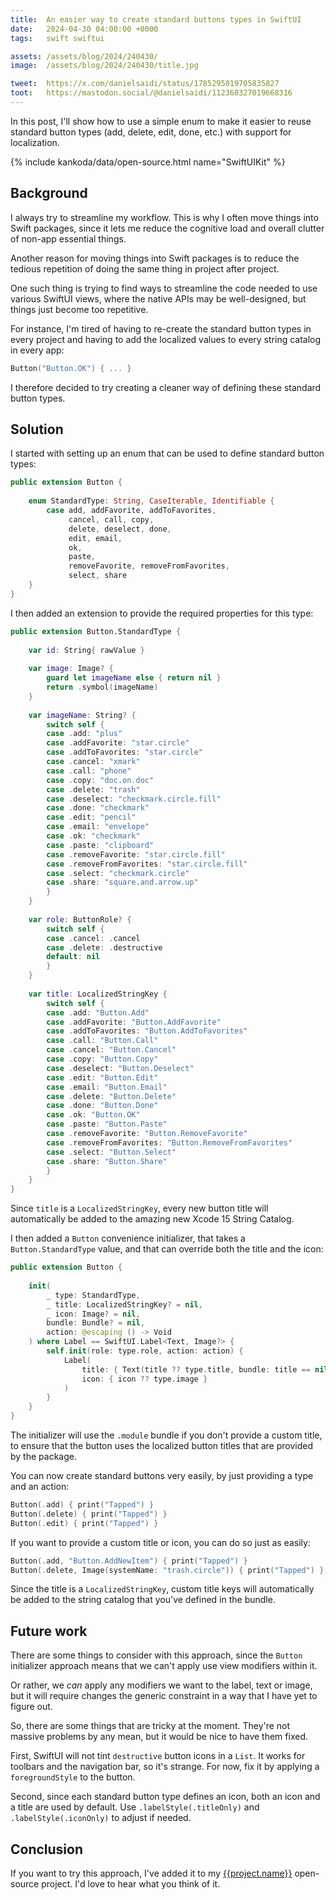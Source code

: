 ```yaml
---
title:  An easier way to create standard buttons types in SwiftUI
date:   2024-04-30 04:00:00 +0000
tags:   swift swiftui

assets: /assets/blog/2024/240430/
image:  /assets/blog/2024/240430/title.jpg

tweet:  https://x.com/danielsaidi/status/1785295019705835827
toot:   https://mastodon.social/@danielsaidi/112360327019668316
---
```


In this post, I'll show how to use a simple enum to make it easier to reuse standard button types (add, delete, edit, done, etc.) with support for localization.

{% include kankoda/data/open-source.html name="SwiftUIKit" %}


## Background

I always try to streamline my workflow. This is why I often move things into Swift packages, since it lets me reduce the cognitive load and overall clutter of non-app essential things.

Another reason for moving things into Swift packages is to reduce the tedious repetition of doing the same thing in project after project.

One such thing is trying to find ways to streamline the code needed to use various SwiftUI views, where the native APIs may be well-designed, but things just become too repetitive.

For instance, I'm tired of having to re-create the standard button types in every project and having to add the localized values to every string catalog in every app:

```swift
Button("Button.OK") { ... }
``` 

I therefore decided to try creating a cleaner way of defining these standard button types.


## Solution

I started with setting up an enum that can be used to define standard button types:

```swift
public extension Button {
    
    enum StandardType: String, CaseIterable, Identifiable {
        case add, addFavorite, addToFavorites,
             cancel, call, copy,
             delete, deselect, done, 
             edit, email,
             ok, 
             paste,
             removeFavorite, removeFromFavorites, 
             select, share
    }
}
```

I then added an extension to provide the required properties for this type:

```swift
public extension Button.StandardType {
    
    var id: String{ rawValue }
    
    var image: Image? {
        guard let imageName else { return nil }
        return .symbol(imageName)
    }
    
    var imageName: String? {
        switch self {
        case .add: "plus"
        case .addFavorite: "star.circle"
        case .addToFavorites: "star.circle"
        case .cancel: "xmark"
        case .call: "phone"
        case .copy: "doc.on.doc"
        case .delete: "trash"
        case .deselect: "checkmark.circle.fill"
        case .done: "checkmark"
        case .edit: "pencil"
        case .email: "envelope"
        case .ok: "checkmark"
        case .paste: "clipboard"
        case .removeFavorite: "star.circle.fill"
        case .removeFromFavorites: "star.circle.fill"
        case .select: "checkmark.circle"
        case .share: "square.and.arrow.up"
        }
    }
    
    var role: ButtonRole? {
        switch self {
        case .cancel: .cancel
        case .delete: .destructive
        default: nil
        }
    }
    
    var title: LocalizedStringKey {
        switch self {
        case .add: "Button.Add"
        case .addFavorite: "Button.AddFavorite"
        case .addToFavorites: "Button.AddToFavorites"
        case .call: "Button.Call"
        case .cancel: "Button.Cancel"
        case .copy: "Button.Copy"
        case .deselect: "Button.Deselect"
        case .edit: "Button.Edit"
        case .email: "Button.Email"
        case .delete: "Button.Delete"
        case .done: "Button.Done"
        case .ok: "Button.OK"
        case .paste: "Button.Paste"
        case .removeFavorite: "Button.RemoveFavorite"
        case .removeFromFavorites: "Button.RemoveFromFavorites"
        case .select: "Button.Select"
        case .share: "Button.Share"
        }
    }
}
```

Since `title` is a `LocalizedStringKey`, every new button title will automatically be added to the amazing new Xcode 15 String Catalog.

I then added a `Button` convenience initializer, that takes a `Button.StandardType` value, and that can override both the title and the icon:

```swift
public extension Button {
    
    init(
        _ type: StandardType,
        _ title: LocalizedStringKey? = nil,
        _ icon: Image? = nil,
        bundle: Bundle? = nil,
        action: @escaping () -> Void
    ) where Label == SwiftUI.Label<Text, Image?> {
        self.init(role: type.role, action: action) {
            Label(
                title: { Text(title ?? type.title, bundle: title == nil ? .module : bundle) },
                icon: { icon ?? type.image }
            )
        }
    }
}
```

The initializer will use the `.module` bundle if you don't provide a custom title, to ensure that the button uses the localized button titles that are provided by the package.

You can now create standard buttons very easily, by just providing a type and an action:

```swift
Button(.add) { print("Tapped") }
Button(.delete) { print("Tapped") }
Button(.edit) { print("Tapped") }
```

If you want to provide a custom title or icon, you can do so just as easily:

```swift
Button(.add, "Button.AddNewItem") { print("Tapped") }
Button(.delete, Image(systemName: "trash.circle")) { print("Tapped") }
```

Since the title is a `LocalizedStringKey`, custom title keys will automatically be added to the string catalog that you've defined in the bundle.


## Future work

There are some things to consider with this approach, since the `Button` initializer approach means that we can't apply use view modifiers within it.

Or rather, we *can* apply any modifiers we want to the label, text or image, but it will require changes the generic constraint in a way that I have yet to figure out.

So, there are some things that are tricky at the moment. They're not massive problems by any mean, but it would be nice to have them fixed.

First, SwiftUI will not tint `destructive` button icons in a `List`. It works for toolbars and the navigation bar, so it's strange. For now, fix it by applying a `foregroundStyle` to the button.

Second, since each standard button type defines an icon, both an icon and a title are used by default. Use `.labelStyle(.titleOnly)` and `.labelStyle(.iconOnly)` to adjust if needed.


## Conclusion

If you want to try this approach, I've added it to my [{{project.name}}]({{project.url}}) open-source project. I'd love to hear what you think of it.